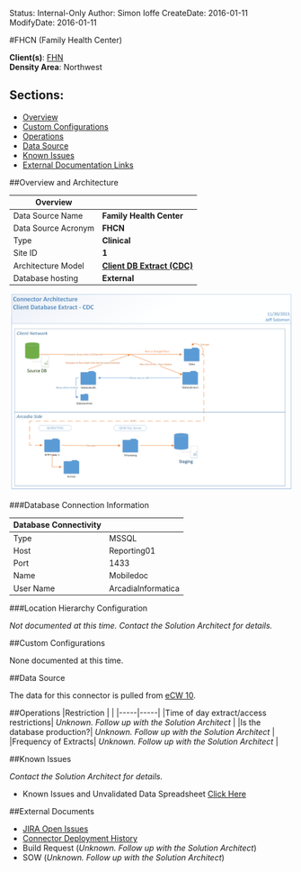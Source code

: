 Status: Internal-Only
Author: Simon Ioffe
CreateDate: 2016-01-11
ModifyDate: 2016-01-11


#FHCN (Family Health Center)

**Client(s)**: [FHN](../FHN.md)  
**Density Area**: Northwest   

## Sections:
* [Overview](#overview-and-architecture)
* [Custom Configurations](#custom-configurations)
* [Operations](#operations)
* [Data Source](#data-source)
* [Known Issues](#known-issues)
* [External Documentation Links](#external-documents)

##Overview and Architecture

| Overview ||
|-----|-----|
| Data Source Name| **Family Health Center** |
| Data Source Acronym| **FHCN** |
| Type | **Clinical** |
| Site ID | **1** |
| Architecture Model | [**Client DB Extract (CDC)**](../../Tech_Delivery/Standard-Implementations/Client-DB-Extract-CDC.md)|
| Database hosting | **External** |


<a href="../../../img/Connector-Client-DB-Extract-CDC.png">![](../../img/Connector-Client-DB-Extract-CDC.png)</a>

###Database Connection Information  

|Database Connectivity||
|-----|-----|
|Type|MSSQL|
|Host|Reporting01|
|Port|1433|
|Name|Mobiledoc|
|User Name|ArcadiaInformatica|  


###Location Hierarchy Configuration

*Not documented at this time. Contact the Solution Architect for details.*

##Custom Configurations

None documented at this time. 

##Data Source

The data for this connector is pulled from [eCW 10](../../Tech_Delivery/EHR-Documentation/eCW.md).

##Operations
|Restriction | |
|-----|-----|
|Time of day extract/access restrictions| *Unknown. Follow up with the Solution Architect* |
|Is the database production?| *Unknown. Follow up with the Solution Architect*  |
|Frequency of Extracts| *Unknown. Follow up with the Solution Architect*  |

##Known Issues

*Contact the Solution Architect for details.*

* Known Issues and Unvalidated Data Spreadsheet [Click Here](https://arcadia.app.box.com/files/0/f/1888547619/4._Client_Specific_Material)

##External Documents
- [JIRA Open Issues](https://jira.arcadiasolutions.com/issues/?jql=(labels%20%3D%20FHCN%20or%20%22Data%20Source%20Acronym%22%20~%20FHCN)%20and%20status%20!%3D%20Closed)
- [Connector Deployment History](https://github.com/arcadia/qdw/wiki/connector-version)
- Build Request (*Unknown. Follow up with the Solution Architect*)
- SOW (*Unknown. Follow up with the Solution Architect*)